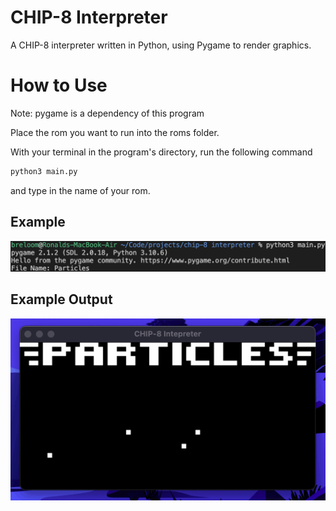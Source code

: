 # CHIP-8 Interpreter

A CHIP-8 interpreter written in Python, using Pygame to render graphics.

# How to Use

Note: pygame is a dependency of this program

Place the rom you want to run into the roms folder.

With your terminal in the program's directory, run the following command
```py
python3 main.py
```
and type in the name of your rom.

## Example

![Example Usage of CHIP-8 Interpreter](/media/example.png)

## Example Output

![Example Output of CHIP-8 Interpreter](/media/particles.gif)
